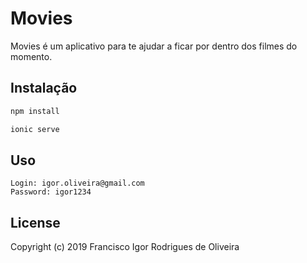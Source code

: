 # Movies

Movies é um aplicativo para te ajudar a ficar por dentro dos filmes do momento.

## Instalação

```bash
npm install
```
```bash
ionic serve
```

## Uso

```
Login: igor.oliveira@gmail.com
Password: igor1234
```

## License

Copyright (c) 2019 Francisco Igor Rodrigues de Oliveira
